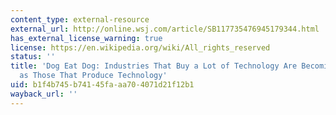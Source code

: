 ```yaml
---
content_type: external-resource
external_url: http://online.wsj.com/article/SB117735476945179344.html
has_external_license_warning: true
license: https://en.wikipedia.org/wiki/All_rights_reserved
status: ''
title: 'Dog Eat Dog: Industries That Buy a Lot of Technology Are Becoming as Cutthroat
  as Those That Produce Technology'
uid: b1f4b745-b741-45fa-aa70-4071d21f12b1
wayback_url: ''
---
```

